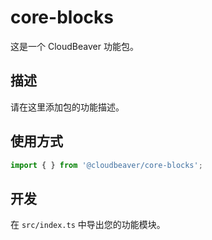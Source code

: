 # core-blocks

这是一个 CloudBeaver 功能包。

## 描述

请在这里添加包的功能描述。

## 使用方式

```typescript
import { } from '@cloudbeaver/core-blocks';
```

## 开发

在 `src/index.ts` 中导出您的功能模块。
